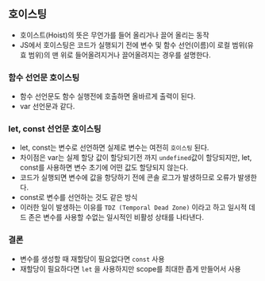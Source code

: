## 호이스팅

- 호이스트(Hoist)의 뜻은 무언가를 들어 올리거나 끌어 올리는 동작
- JS에서 호이스팅은 코드가 실행되기 전에 변수 및 함수 선언(이름)이 로컬 범위(유효 범위)의 맨 위로 들어올려지거나 끌어올려지는 경우를 설명한다.

### 함수 선언문 호이스팅

- 함수 선언문도 함수 실행전에 호출하면 올바르게 출력이 된다.
- var 선언문과 같다.

### let, const 선언문 호이스팅

- let, const는 변수로 선언하면 실제로 변수는 여전히 `호이스팅` 된다.
- 차이점은 var는 실제 할당 값이 할당되기전 까지 `undefined`값이 할당되지만, let, const를 사용하면 변수 초기에 어떤 값도 할당되지 않는다.
- 코드가 실행되면 변수에 값을 항당하기 전에 콘솔 로그가 발생하므로 오류가 발생한다.
- const로 변수를 선언하는 것도 같은 방식
- 이러한 일이 발생하는 이유를 `TDZ (Temporal Dead Zone)` 이라고 하고 일시적 데드 존은 변수를 사용할 수없는 일시적인 비활성 상태를 나타낸다.

### 결론

- 변수를 생성할 때 재할당이 필요없다면 `const` 사용
- 재할당이 필요하다면 `let` 을 사용하지만 scope를 최대한 좁게 만들어서 사용
